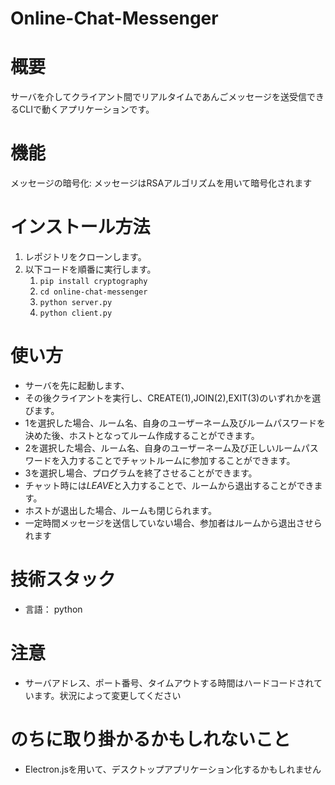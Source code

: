 # Online-Chat-Messenger

# 概要
サーバを介してクライアント間でリアルタイムであんごメッセージを送受信できるCLIで動くアプリケーションです。

# 機能
メッセージの暗号化: メッセージはRSAアルゴリズムを用いて暗号化されます

# インストール方法

1. レポジトリをクローンします。
1. 以下コードを順番に実行します。
    1. ```pip install cryptography```
    1. ```cd online-chat-messenger```
    1. ```python server.py```
    1. ```python client.py```

# 使い方

- サーバを先に起動します、
- その後クライアントを実行し、CREATE(1),JOIN(2),EXIT(3)のいずれかを選びます。
- 1を選択した場合、ルーム名、自身のユーザーネーム及びルームパスワードを決めた後、ホストとなってルーム作成することができます。
- 2を選択した場合、ルーム名、自身のユーザーネーム及び正しいルームパスワードを入力することでチャットルームに参加することができます。
- 3を選択し場合、プログラムを終了させることができます。
- チャット時には*LEAVE*と入力することで、ルームから退出することができます。
- ホストが退出した場合、ルームも閉じられます。
- 一定時間メッセージを送信していない場合、参加者はルームから退出させられます

# 技術スタック
- 言語： python

# 注意
- サーバアドレス、ポート番号、タイムアウトする時間はハードコードされています。状況によって変更してください

# のちに取り掛かるかもしれないこと
- Electron.jsを用いて、デスクトップアプリケーション化するかもしれません
